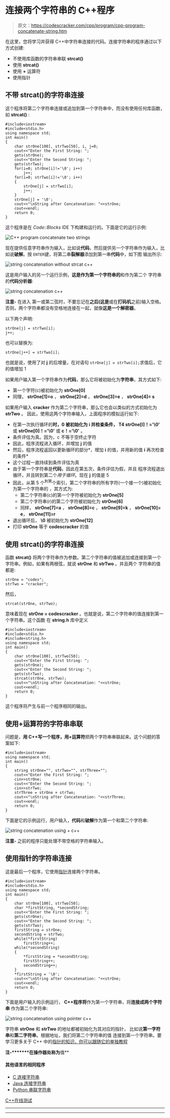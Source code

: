 # 连接两个字符串的 C++程序

> 原文：<https://codescracker.com/cpp/program/cpp-program-concatenate-string.htm>

在这里，您将学习并获得 C++中字符串连接的代码。连接字符串的程序通过以下方式创建:

*   不使用库函数的字符串串联 **strcat()**
*   使用 **strcat()**
*   使用 **+** 运算符
*   使用指针

## 不带 strcat()的字符串连接

这个程序将第二个字符串连接或追加到第一个字符串中，而没有使用任何库函数，如 **strcat()** :

```
#include<iostream>
#include<stdio.h>
using namespace std;
int main()
{
    char strOne[100], strTwo[50], i, j=0;
    cout<<"Enter the First String: ";
    gets(strOne);
    cout<<"Enter the Second String: ";
    gets(strTwo);
    for(i=0; strOne[i]!='\0'; i++)
        j++;
    for(i=0; strTwo[i]!='\0'; i++)
    {
        strOne[j] = strTwo[i];
        j++;
    }
    strOne[j] = '\0';
    cout<<"\nString after Concatenation: "<<strOne;
    cout<<endl;
    return 0;
}
```

这个程序是在 *Code::Blocks* IDE 下构建和运行的。下面是它的运行示例:

![C++ program concatenate two strings](img/23b7f395eadd763814cfe5e89121d726.png)

现在提供任意字符串作为输入，比如说**代码**，然后提供另一个字符串作为输入，比如说**破解**。按 `ENTER`键，将第二串**裂解器**添加到第一串**代码**中，如下图 输出所示:

![string concatenation without strcat c++](img/50b71eb89bdf4ccc62a550b013707361.png)

这是用户输入的另一个运行示例，**这是作为第一个字符串的**和作为第二个 字符串的**代码分析器**:

![string concatenation c++](img/2e6f79cde2b91af0a2b3327cf9e94f5b.png)

**注意-** 在进入 第一或第二弦时，不要忘记在**之后(这是**或在**打码机**之前)输入空格。否则，两个字符串都没有空格地连接在一起，就像**这是一个解密器**。

以下两个声明:

```
strOne[j] = strTwo[i];
j++;
```

也可以替换为:

```
strOne[j++] = strTwo[i];
```

也就是说，使用了对 **j** 的后增量，在对语句
`strOne[j] = strTwo[i];`求值后，它的值增加 1

如果用户输入第一个字符串作为**代码**，那么它将被初始化为**字符串**，其方式如下:

*   第一个字符(c)被初始化为 **strOne[0]**
*   同理， **strOne[1]=o** ， **strOne[2]=d** ， **strOne[3]=e** ， **strOne[4]= s**

如果用户输入 **cracker** 作为第二个字符串，那么它也会以类似的方式初始化为 **strTwo** 。 因此，使用这两个字符串输入，上面程序的模拟运行如下:

*   在第一次执行循环的**时，0 被初始化为 **i** 并检查条件， T4 strOne[I]！='\0'** 或 **strOne[0]！='\0'** 或 **c！='\0'** 。
*   条件评估为真。因为，c 不等于空终止字符
*   因此，程序流程进入循环，并增加 **j** 的值
*   然后，程序流程返回以更新循环的部分*，增加 **i** 的值，并用新的值 **i** 再次检查 的条件*
*   这个过程一直持续到条件评估为真
*   由于第一个字符串是**代码**，因此在第五次，条件评估为假，并且 程序流程退出循环，并且转到第二个*用于循环*。现在 **j** 的值是 5
*   因此，从第 5 个<sup>到第</sup>个索引，第二个字符串的所有字符(一个接一个)被初始化为第一个字符串的 ，其方式为:
    *   第二个字符串(c)的第一个字符被初始化为 **strOne[5]**
    *   第二个字符串(r)的第二个字符被初始化为 **strOne[6]**
    *   同样， **strOne[7]=a** ， **strOne[8]=c** ， **strOne[9]=k** ， **strOne[10]= e**， **strOne[11]=r**
*   退出循环后， **\0** 被初始化为 **strOne[12]**
*   打印 **strOne** 等于 **codescracker** 的值

## 使用 strcat()的字符串连接

函数 **strcat()** 将两个字符串作为参数。第二个字符串的值被追加或连接到第一个字符串。例如，如果有两根弦，就说 **strOne** 和 **strTwo** 。并且两个 字符串的值都是:

```
strOne = "codes";
strTwo = "cracker";
```

然后，

```
strcat(strOne, strTwo);
```

意味着现在 **strOne = codescracker** 。也就是说，第二个字符串的值连接到第一个字符串。这个函数 在 **string.h** 库中定义

```
#include<iostream>
#include<stdio.h>
#include<string.h>
using namespace std;
int main()
{
    char strOne[100], strTwo[50];
    cout<<"Enter the First String: ";
    gets(strOne);
    cout<<"Enter the Second String: ";
    gets(strTwo);
    strcat(strOne, strTwo);
    cout<<"\nString after Concatenation: "<<strOne;
    cout<<endl;
    return 0;
}
```

这个程序将产生与前一个程序相同的输出。

## 使用+运算符的字符串串联

问题是，**用 C++写一个程序，用+运算符**把两个字符串串联起来。这个问题的答案如下:

```
#include<iostream>
using namespace std;
int main()
{
    string strOne="", strTwo="", strThree="";
    cout<<"Enter the First String: ";
    cin>>strOne;
    cout<<"Enter the Second String: ";
    cin>>strTwo;
    strThree = strOne + strTwo;
    cout<<"\nString after Concatenation: "<<strThree;
    cout<<endl;
    return 0;
}
```

下面是它的示例运行，用户输入，**代码**和**破解**作为第一个和第二个字符串:

![string concatenation using + c++](img/ea2d5b0dad6cce94a3831c52ca70614e.png)

**注意-** 之前的程序只能处理不带空格的字符串输入。

## 使用指针的字符串连接

这是最后一个程序，它使用[指针](/cpp/cpp-pointers.htm)连接两个字符串。

```
#include<iostream>
#include<stdio.h>
using namespace std;
int main()
{
    char strOne[100], strTwo[50];
    char *firstString, *secondString;
    cout<<"Enter the First String: ";
    gets(strOne);
    cout<<"Enter the Second String: ";
    gets(strTwo);
    firstString = strOne;
    secondString = strTwo;
    while(*firstString)
        firstString++;
    while(*secondString)
    {
        *firstString = *secondString;
        firstString++;
        secondString++;
    }
    *firstString = '\0';
    cout<<"\nString after Concatenation: "<<strOne;
    cout<<endl;
    return 0;
}
```

下面是用户输入的示例运行， **C++程序将**作为第一个字符串，将**连接成两个字符串** 作为第二个字符串:

![string concatenation using pointer c++](img/9b732cc0e2a4a5f4133b0a5035f72679.png)

字符串 **strOne** 和 **strTwo** 的地址都被初始化为其对应的指针， 比如说**第一字符串**和**第二字符串**。根据地址，我们将第二个字符串的值 连接到第一个字符串。要学习更多关于 C++ 中的[指针的知识，你可以跟随它的单独教程](/cpp/cpp-pointers.htm)

**注-*******在操作器处称为**值**

#### 其他语言的相同程序

*   [C 连接字符串](/c/program/c-program-concatenate-string.htm)
*   [Java 连接字符串](/java/program/java-program-concatenate-string.htm)
*   [Python 串联字符串](/python/program/python-program-concatenate-string.htm)

[C++在线测试](/exam/showtest.php?subid=3)

* * *

* * *